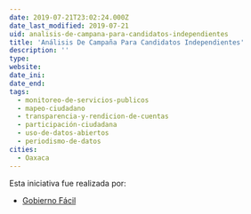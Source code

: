 ```yaml
---
date: 2019-07-21T23:02:24.000Z
date_last_modified: 2019-07-21
uid: analisis-de-campana-para-candidatos-independientes
title: 'Análisis De Campaña Para Candidatos Independientes'
description: ''
type: 
website: 
date_ini: 
date_end: 
tags:
  - monitoreo-de-servicios-publicos
  - mapeo-ciudadano
  - transparencia-y-rendicion-de-cuentas
  - participación-ciudadana
  - uso-de-datos-abiertos
  - periodismo-de-datos
cities: 
  - Oaxaca
---
```


Esta iniciativa fue realizada por:

- [Gobierno Fácil](/organizaciones/gobierno-facil)
